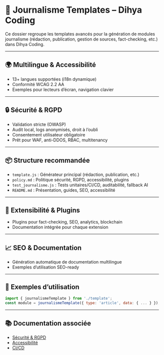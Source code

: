# 📰 Journalisme Templates – Dihya Coding

Ce dossier regroupe les templates avancés pour la génération de modules journalisme (rédaction, publication, gestion de sources, fact-checking, etc.) dans Dihya Coding.

---

## 🌍 Multilingue & Accessibilité
- 13+ langues supportées (i18n dynamique)
- Conformité WCAG 2.2 AA
- Exemples pour lecteurs d’écran, navigation clavier

---

## 🔒 Sécurité & RGPD
- Validation stricte (OWASP)
- Audit local, logs anonymisés, droit à l’oubli
- Consentement utilisateur obligatoire
- Prêt pour WAF, anti-DDOS, RBAC, multitenancy

---

## 📦 Structure recommandée
- `template.js` : Générateur principal (rédaction, publication, etc.)
- `policy.md` : Politique sécurité, RGPD, accessibilité, plugins
- `test_journalisme.js` : Tests unitaires/CI/CD, auditabilité, fallback AI
- `README.md` : Présentation, guides, SEO, accessibilité

---

## 🧩 Extensibilité & Plugins
- Plugins pour fact-checking, SEO, analytics, blockchain
- Documentation intégrée pour chaque extension

---

## 📈 SEO & Documentation
- Génération automatique de documentation multilingue
- Exemples d’utilisation SEO-ready

---

## 🧪 Exemples d’utilisation
```js
import { journalismeTemplate } from './template';
const module = journalismeTemplate({ type: 'article', data: { ... } });
```

---

## 📚 Documentation associée
- [Sécurité & RGPD](../../../securite/policy.md)
- [Accessibilité](../../../../ACCESSIBILITY_GUIDE.md)
- [CI/CD](../../../../RELEASE_CHECKLIST.md)
